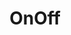 ---
title: OnOff
crosslinks:
- nsfw
- BiggerThanYouThought
- RayleneX
- gonewild
- u_imguralbumbot
- funsizedasian
- sarah_xxx
- homemadexxx
- milf
- liz_103
- tipofmypenis
- Puffies
- venezuelangirls
- AskRedditAfterDark
- amwf_alice
- camwhores
- curvy
- JennaJade
- RealGirls
- feet
---